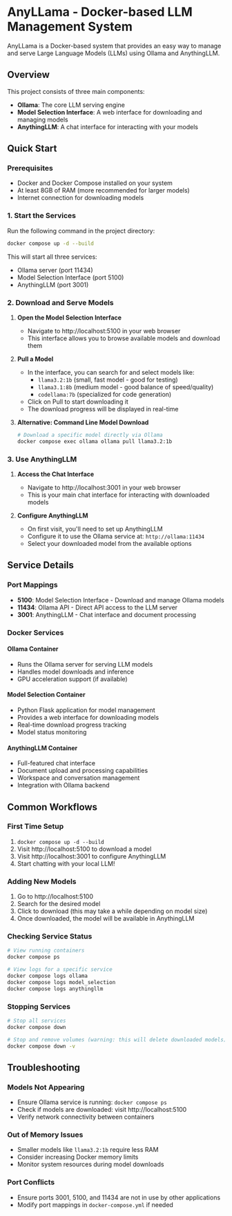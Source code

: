 # AnyLLama - Docker-based LLM Management System

AnyLLama is a Docker-based system that provides an easy way to manage and serve Large Language Models (LLMs) using Ollama and AnythingLLM.

## Overview

This project consists of three main components:
- **Ollama**: The core LLM serving engine
- **Model Selection Interface**: A web interface for downloading and managing models
- **AnythingLLM**: A chat interface for interacting with your models

## Quick Start

### Prerequisites
- Docker and Docker Compose installed on your system
- At least 8GB of RAM (more recommended for larger models)
- Internet connection for downloading models

### 1. Start the Services

Run the following command in the project directory:

```bash
docker compose up -d --build
```

This will start all three services:
- Ollama server (port 11434)
- Model Selection Interface (port 5100) 
- AnythingLLM (port 3001)

### 2. Download and Serve Models

1. **Open the Model Selection Interface**
   - Navigate to http://localhost:5100 in your web browser
   - This interface allows you to browse available models and download them

2. **Pull a Model**
   - In the interface, you can search for and select models like:
     - `llama3.2:1b` (small, fast model - good for testing)
     - `llama3.1:8b` (medium model - good balance of speed/quality)
     - `codellama:7b` (specialized for code generation)
   - Click on Pull to start downloading it
   - The download progress will be displayed in real-time

3. **Alternative: Command Line Model Download**
   ```bash
   # Download a specific model directly via Ollama
   docker compose exec ollama ollama pull llama3.2:1b
   ```

### 3. Use AnythingLLM

1. **Access the Chat Interface**
   - Navigate to http://localhost:3001 in your web browser
   - This is your main chat interface for interacting with downloaded models

2. **Configure AnythingLLM**
   - On first visit, you'll need to set up AnythingLLM
   - Configure it to use the Ollama service at: `http://ollama:11434`
   - Select your downloaded model from the available options

## Service Details

### Port Mappings
- **5100**: Model Selection Interface - Download and manage Ollama models
- **11434**: Ollama API - Direct API access to the LLM server
- **3001**: AnythingLLM - Chat interface and document processing

### Docker Services

#### Ollama Container
- Runs the Ollama server for serving LLM models
- Handles model downloads and inference
- GPU acceleration support (if available)

#### Model Selection Container  
- Python Flask application for model management
- Provides a web interface for downloading models
- Real-time download progress tracking
- Model status monitoring

#### AnythingLLM Container
- Full-featured chat interface
- Document upload and processing capabilities  
- Workspace and conversation management
- Integration with Ollama backend

## Common Workflows

### First Time Setup
1. `docker compose up -d --build`
2. Visit http://localhost:5100 to download a model
3. Visit http://localhost:3001 to configure AnythingLLM
4. Start chatting with your local LLM!

### Adding New Models
1. Go to http://localhost:5100
2. Search for the desired model
3. Click to download (this may take a while depending on model size)
4. Once downloaded, the model will be available in AnythingLLM

### Checking Service Status
```bash
# View running containers
docker compose ps

# View logs for a specific service
docker compose logs ollama
docker compose logs model_selection
docker compose logs anythingllm
```

### Stopping Services
```bash
# Stop all services
docker compose down

# Stop and remove volumes (warning: this will delete downloaded models)
docker compose down -v
```

## Troubleshooting

### Models Not Appearing
- Ensure Ollama service is running: `docker compose ps`
- Check if models are downloaded: visit http://localhost:5100
- Verify network connectivity between containers

### Out of Memory Issues
- Smaller models like `llama3.2:1b` require less RAM
- Consider increasing Docker memory limits
- Monitor system resources during model downloads

### Port Conflicts
- Ensure ports 3001, 5100, and 11434 are not in use by other applications
- Modify port mappings in `docker-compose.yml` if needed

